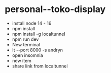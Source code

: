 # personal--toko-display
- install node 14 - 16
- npm install 
- npm install -g localtunnel
- npm run dev
- New terminal
- lt --port 8000 -s andryn
- open insomnia
- new item
- share link from localtunnel